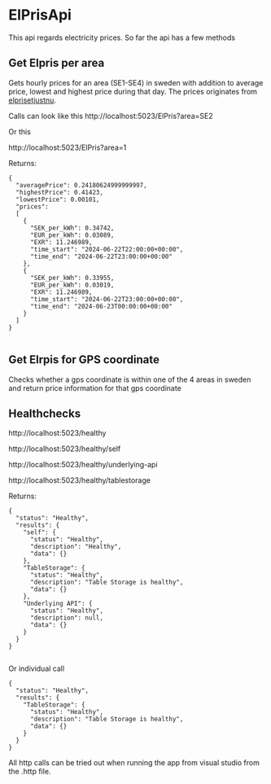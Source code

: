 # ElPrisApi

This api regards electricity prices. So far the api has a few methods

## Get Elpris per area
Gets hourly prices for an area (SE1-SE4) in sweden with addition to average price, lowest and highest price during that day. The prices originates from [elprisetjustnu](https://www.elprisetjustnu.se/elpris-api).

Calls can look like this
http://localhost:5023/ElPris?area=SE2

Or this

http://localhost:5023/ElPris?area=1


Returns: 

```
{
  "averagePrice": 0.24180624999999997,
  "highestPrice": 0.41423,
  "lowestPrice": 0.00101,
  "prices": 
  [
    {
      "SEK_per_kWh": 0.34742,
      "EUR_per_kWh": 0.03089,
      "EXR": 11.246989,
      "time_start": "2024-06-22T22:00:00+00:00",
      "time_end": "2024-06-22T23:00:00+00:00"
    },
    {
      "SEK_per_kWh": 0.33955,
      "EUR_per_kWh": 0.03019,
      "EXR": 11.246989,
      "time_start": "2024-06-22T23:00:00+00:00",
      "time_end": "2024-06-23T00:00:00+00:00"
    }
  ]
}
 
```


## Get Elrpis for GPS coordinate 
Checks whether a gps coordinate is within one of the 4 areas in sweden and return price information for that gps coordinate


## Healthchecks 
http://localhost:5023/healthy

http://localhost:5023/healthy/self

http://localhost:5023/healthy/underlying-api

http://localhost:5023/healthy/tablestorage


Returns: 
```
{
  "status": "Healthy",
  "results": {
    "self": {
      "status": "Healthy",
      "description": "Healthy",
      "data": {}
    },
    "TableStorage": {
      "status": "Healthy",
      "description": "Table Storage is healthy",
      "data": {}
    },
    "Underlying API": {
      "status": "Healthy",
      "description": null,
      "data": {}
    }
  }
}
 
```
Or individual call
```
{
  "status": "Healthy",
  "results": {
    "TableStorage": {
      "status": "Healthy",
      "description": "Table Storage is healthy",
      "data": {}
    }
  }
}
```


All http calls can be tried out when running the app from visual studio from the .http file.